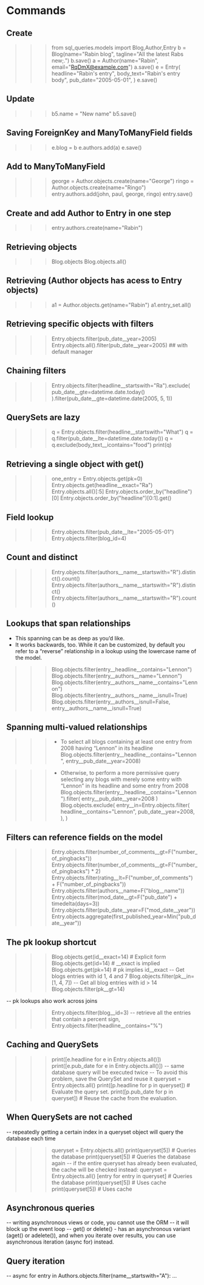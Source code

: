 # Commands

## Create
>>>
>>> from sql_queries.models import Blog,Author,Entry
>>> b = Blog(name="Rabin blog", tagline="All the latest Rabs new;.")
>>> b.save()
>>> a = Author(name="Rabin", email="<RqDmX@example.com>")
>>> a.save()
>>> e = Entry(
     headline="Rabin's entry",
     body_text="Rabin's entry body",
     pub_date="2005-05-01",
)
>>> e.save()

## Update
>>>
>>> b5.name = "New name"
>>> b5.save()

## Saving ForeignKey and ManyToManyField fields
>>>
>>> e.blog = b
>>> e.authors.add(a)
>>> e.save()

## Add to ManyToManyField
>>>
>>> george = Author.objects.create(name="George")
>>> ringo = Author.objects.create(name="Ringo")
>>> entry.authors.add(john, paul, george, ringo)
>>> entry.save()

## Create and add Author to Entry in one step
>>>
>>> entry.authors.create(name="Rabin")

## Retrieving objects
>>>
>>> Blog.objects
>>> Blog.objects.all()

## Retrieving (Author objects has acess to Entry objects)
>>>
>>> a1 = Author.objects.get(name="Rabin")
>>> a1.entry_set.all()

## Retrieving specific objects with filters
>>>
>>> Entry.objects.filter(pub_date__year=2005)
>>> Entry.objects.all().filter(pub_date__year=2005) ## with default manager

## Chaining filters
>>>
>>> Entry.objects.filter(headline__startswith="Ra").exclude(
     pub_date__gte=datetime.date.today()
 ).filter(pub_date__gte=datetime.date(2005, 5, 1))

## QuerySets are lazy
>>>
>>> q = Entry.objects.filter(headline__startswith="What")
>>> q = q.filter(pub_date__lte=datetime.date.today())
>>> q = q.exclude(body_text__icontains="food")
>>> print(q)

## Retrieving a single object with get()
>>>
>>> one_entry = Entry.objects.get(pk=0)
>>> Entry.objects.get(headline__exact="Ra")
>>> Entry.objects.all()[:5]
>>> Entry.objects.order_by("headline")[0]
>>> Entry.objects.order_by("headline")[0:1].get()

## Field lookup
>>>
>>> Entry.objects.filter(pub_date__lte="2005-05-01")
>>> Entry.objects.filter(blog_id=4)

## Count and distinct
>>>
>>> Entry.objects.filter(authors__name__startswith="R").distinct().count()
>>> Entry.objects.filter(authors__name__startswith="R").distinct()
>>> Entry.objects.filter(authors__name__startswith="R").count()

## Lookups that span relationships

- This spanning can be as deep as you’d like.
- It works backwards, too. While it can be customized, by default you refer to a “reverse” relationship in a lookup using the lowercase name of the model.
>>>
>>> Blog.objects.filter(entry__headline__contains="Lennon")
>>> Blog.objects.filter(entry__authors__name="Lennon")
>>> Blog.objects.filter(entry__authors__name__contains="Lennon")
>>> Blog.objects.filter(entry__authors__name__isnull=True)
>>> Blog.objects.filter(entry__authors__isnull=False, entry__authors__name__isnull=True)

## Spanning multi-valued relationships
>>>
>>> - To select all blogs containing at least one entry from 2008 having “Lennon” in its headline
>>> Blog.objects.filter(entry__headline__contains="Lennon", entry__pub_date__year=2008)

>>> - Otherwise, to perform a more permissive query selecting any blogs with merely some entry with “Lennon” in its headline and some entry from 2008
>>> Blog.objects.filter(entry__headline__contains="Lennon").filter(
    entry__pub_date__year=2008
)
>>> Blog.objects.exclude(
    entry__in=Entry.objects.filter(
        headline__contains="Lennon",
        pub_date__year=2008,
    ),
)

## Filters can reference fields on the model
>>>
>>> Entry.objects.filter(number_of_comments__gt=F("number_of_pingbacks"))
>>> Entry.objects.filter(number_of_comments__gt=F("number_of_pingbacks") * 2)
>>> Entry.objects.filter(rating__lt=F("number_of_comments") + F("number_of_pingbacks"))
>>> Entry.objects.filter(authors__name=F("blog__name"))
>>> Entry.objects.filter(mod_date__gt=F("pub_date") + timedelta(days=3))
>>> Entry.objects.filter(pub_date__year=F("mod_date__year"))
>>> Entry.objects.aggregate(first_published_year=Min("pub_date__year"))

## The pk lookup shortcut
>>>
>>> Blog.objects.get(id__exact=14)  # Explicit form
>>> Blog.objects.get(id=14)  # __exact is implied
>>> Blog.objects.get(pk=14)  # pk implies id__exact
-- Get blogs entries with id 1, 4 and 7
>>> Blog.objects.filter(pk__in=[1, 4, 7])
-- Get all blog entries with id > 14
>>> Blog.objects.filter(pk__gt=14)
>>>
-- pk lookups also work across joins
>>> Entry.objects.filter(blog__id=3) 
-- retrieve all the entries that contain a percent sign,
>>> Entry.objects.filter(headline__contains="%")

## Caching and QuerySets
>>>
>>> print([e.headline for e in Entry.objects.all()])
>>> print([e.pub_date for e in Entry.objects.all()])
-- same database query will be executed twice
-- To avoid this problem, save the QuerySet and reuse it
>>> queryset = Entry.objects.all()
>>> print([p.headline for p in queryset])  # Evaluate the query set.
>>> print([p.pub_date for p in queryset])  # Reuse the cache from the evaluation.

## When QuerySets are not cached
>>>
-- repeatedly getting a certain index in a queryset object will query the database each time
>>> queryset = Entry.objects.all()
>>> print(queryset[5])  # Queries the database
>>> print(queryset[5])  # Queries the database again
-- if the entire queryset has already been evaluated, the cache will be checked instead:
>>> queryset = Entry.objects.all()
>>> [entry for entry in queryset]  # Queries the database
>>> print(queryset[5])  # Uses cache
>>> print(queryset[5])  # Uses cache


## Asynchronous queries
>>>
-- writing asynchronous views or code, you cannot use the ORM
--  it will block up the event loop
-- get() or delete() - has an asynchronous variant (aget() or adelete()), and when you iterate over results, you can use asynchronous iteration (async for) instead.

## Query iteration
>>>
-- async for entry in Authors.objects.filter(name__startswith="A"):
    ...
